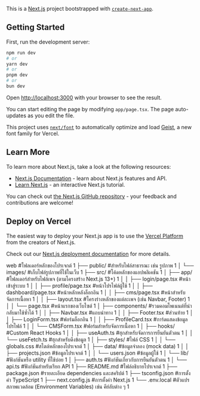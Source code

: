 This is a [Next.js](https://nextjs.org) project bootstrapped with [`create-next-app`](https://nextjs.org/docs/app/api-reference/cli/create-next-app).

## Getting Started

First, run the development server:

```bash
npm run dev
# or
yarn dev
# or
pnpm dev
# or
bun dev
```

Open [http://localhost:3000](http://localhost:3000) with your browser to see the result.

You can start editing the page by modifying `app/page.tsx`. The page auto-updates as you edit the file.

This project uses [`next/font`](https://nextjs.org/docs/app/building-your-application/optimizing/fonts) to automatically optimize and load [Geist](https://vercel.com/font), a new font family for Vercel.

## Learn More

To learn more about Next.js, take a look at the following resources:

- [Next.js Documentation](https://nextjs.org/docs) - learn about Next.js features and API.
- [Learn Next.js](https://nextjs.org/learn) - an interactive Next.js tutorial.

You can check out [the Next.js GitHub repository](https://github.com/vercel/next.js) - your feedback and contributions are welcome!

## Deploy on Vercel

The easiest way to deploy your Next.js app is to use the [Vercel Platform](https://vercel.com/new?utm_medium=default-template&filter=next.js&utm_source=create-next-app&utm_campaign=create-next-app-readme) from the creators of Next.js.

Check out our [Next.js deployment documentation](https://nextjs.org/docs/app/building-your-application/deploying) for more details.

web #โฟลเดอร์หลักของโปรเจกต์ 1
├── public/ #สำหรับไฟล์สาธารณะ เช่น รูปภาพ 1
│ └── images/ #เก็บไฟล์รูปภาพที่ใช้ในเว็บ 1
├── src/ #โค้ดหลักของแอปพลิเคชัน 1
│ ├── app/ #โฟลเดอร์สำหรับไฟล์เพจ (ตามโครงสร้าง Next.js 13+) 1
│ │ ├── login/page.tsx #หน้าเข้าสู่ระบบ 1
│ │ ├── profile/page.tsx #หน้าโปรไฟล์ผู้ใช้ 1
│ │ ├── dashboard/page.tsx #หน้าหลักหลังล็อกอิน 1
│ │ ├── cms/page.tsx #หน้าสำหรับจัดการเนื้อหา 1
│ │ ├── layout.tsx #โครงร่างหลักของแต่ละเพจ (เช่น Navbar, Footer) 1
│ │ └── page.tsx #หน้าแรกของเว็บไซต์ 1
│ ├── components/ #รวมคอมโพเนนต์ที่นำกลับมาใช้ซ้ำได้ 1
│ │ ├── Navbar.tsx #แถบนำทาง 1
│ │ ├── Footer.tsx #ส่วนท้าย 1
│ │ ├── LoginForm.tsx #ฟอร์มล็อกอิน 1
│ │ ├── ProfileCard.tsx #การ์ดแสดงข้อมูลโปรไฟล์ 1
│ │ └── CMSForm.tsx #ฟอร์มสำหรับจัดการเนื้อหา 1
│ ├── hooks/ #Custom React Hooks 1
│ │ ├── useAuth.ts #ฮุกสำหรับจัดการการยืนยันตัวตน 1
│ │ └── useFetch.ts #ฮุกสำหรับดึงข้อมูล 1
│ ├── styles/ #ไฟล์ CSS 1
│ │ └── globals.css #สไตล์หลักของโปรเจกต์ 1
│ ├── data/ #ข้อมูลจำลอง (mock data) 1
│ │ ├── projects.json #ข้อมูลโปรเจกต์ 1
│ │ └── users.json #ข้อมูลผู้ใช้ 1
│ └── lib/ #ฟังก์ชันหรือ utility ที่ใช้บ่อย 1
│   ├── auth.ts #ฟังก์ชันเกี่ยวกับการยืนยันตัวตน 1
│   └── api.ts #ฟังก์ชันสำหรับเรียก API 1
├── README.md #ไฟล์อธิบายโปรเจกต์ 1
├── package.json #รายละเอียด dependencies และสคริปต์ 1
├── tsconfig.json #การตั้งค่า TypeScript 1
├── next.config.js #การตั้งค่า Next.js 1
└── .env.local #ตัวแปรสภาพแวดล้อม (Environment Variables) เช่น คีย์ลับต่าง ๆ 1
